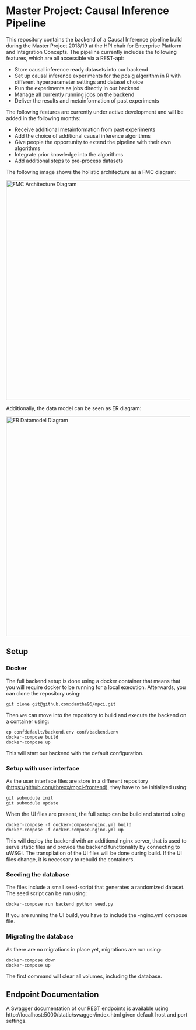 # Master Project: Causal Inference Pipeline

This repository contains the backend of a Causal Inference pipeline build during the Master Project 2018/19 at the HPI chair for Enterprise Platform and Integration Concepts. The pipeline currently includes the following features, which are all accessible via a REST-api:

- Store causal inference ready datasets into our backend
- Set up causal inference experiments for the pcalg algorithm in R with different hyperparameter settings and dataset choice
- Run the experiments as jobs directly in our backend
- Manage all currently running jobs on the backend
- Deliver the results and metainformation of past experiments 

The following features are currently under active development and will be added in the following months:

- Receive additional metainformation from past experiments
- Add the choice of additional causal inference algorithms
- Give people the opportunity to extend the pipeline with their own algorithms 
- Integrate prior knowledge into the algorithms
- Add additional steps to pre-process datasets

The following image shows the holistic architecture as a FMC diagram:

<img src="https://user-images.githubusercontent.com/8962207/50157097-d2869800-02d0-11e9-9c15-299442846712.png" width="600" title="FMC Architecture Diagram">

Additionally, the data model can be seen as ER diagram:

<img src="https://user-images.githubusercontent.com/8962207/50157111-e03c1d80-02d0-11e9-80a9-96d301355201.png" width="600" title="ER Datamodel Diagram">

## Setup

### Docker

The full backend setup is done using a docker container that means that you will require docker to be running for a local execution. Afterwards, you can clone the repository using:

```
git clone git@github.com:danthe96/mpci.git
```

Then we can move into the repository to build and execute the backend on a container using:

```
cp confdefault/backend.env conf/backend.env
docker-compose build
docker-compose up
```

This will start our backend with the default configuration.

### Setup with user interface
As the user interface files are store in a different repository (https://github.com/threxx/mpci-frontend),
they have to be initialized using:

```
git submodule init
git submodule update
```

When the UI files are present, the full setup can be build and started using

```
docker-compose -f docker-compose-nginx.yml build
docker-compose -f docker-compose-nginx.yml up
```

This will deploy the backend with an additional nginx server, that is used
to serve static files and provide the backend functionality by connecting to uWSGI.
The transpilation of the UI files will be done during build. If the UI files change,
it is necessary to rebuild the containers.

### Seeding the database
The files include a small seed-script that generates a randomized dataset.
The seed script can be run using:

```
docker-compose run backend python seed.py
```

If you are running the UI build, you have to include the -nginx.yml compose file.

### Migrating the database
As there are no migrations in place yet,
migrations are run using:
```
docker-compose down
docker-compose up
```

The first command will clear all volumes, including the database.

## Endpoint Documentation

A Swagger documentation of our REST endpoints is available using
http://localhost:5000/static/swagger/index.html
given default host and port settings.
